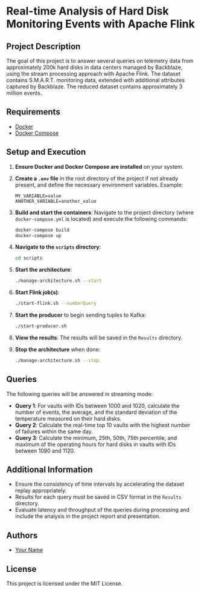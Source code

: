 # Real-time Analysis of Hard Disk Monitoring Events with Apache Flink

## Project Description
The goal of this project is to answer several queries on telemetry data from approximately 200k hard disks in data centers managed by Backblaze, using the stream processing approach with Apache Flink. The dataset contains S.M.A.R.T. monitoring data, extended with additional attributes captured by Backblaze. The reduced dataset contains approximately 3 million events.


## Requirements
- [Docker](https://www.docker.com/)
- [Docker Compose](https://docs.docker.com/compose/)

## Setup and Execution
1. **Ensure Docker and Docker Compose are installed** on your system.
2. **Create a `.env` file** in the root directory of the project if not already present, and define the necessary environment variables. Example:
    ```
    MY_VARIABLE=value
    ANOTHER_VARIABLE=another_value
    ```
3. **Build and start the containers**:
    Navigate to the project directory (where `docker-compose.yml` is located) and execute the following commands:

    ```sh
    docker-compose build
    docker-compose up
    ```

4. **Navigate to the `scripts` directory**:
    ```sh
    cd scripts
    ```

5. **Start the architecture**:
    ```sh
    ./manage-architecture.sh --start
    ```

6. **Start Flink job(s)**:
    ```sh
    ./start-flink.sh --numberQuery
    ```

7. **Start the producer** to begin sending tuples to Kafka:
    ```sh
    ./start-producer.sh
    ```

8. **View the results**:
    The results will be saved in the `Results` directory.

9. **Stop the architecture** when done:
    ```sh
    ./manage-architecture.sh --stop
    ```

## Queries
The following queries will be answered in streaming mode:

- **Query 1**: For vaults with IDs between 1000 and 1020, calculate the number of events, the average, and the standard deviation of the temperature measured on their hard disks.
- **Query 2**: Calculate the real-time top 10 vaults with the highest number of failures within the same day.
- **Query 3**: Calculate the minimum, 25th, 50th, 75th percentile, and maximum of the operating hours for hard disks in vaults with IDs between 1090 and 1120.

## Additional Information
- Ensure the consistency of time intervals by accelerating the dataset replay appropriately.
- Results for each query must be saved in CSV format in the `Results` directory.
- Evaluate latency and throughput of the queries during processing and include the analysis in the project report and presentation.

## Authors
- [Your Name](https://github.com/your-username)

## License
This project is licensed under the MIT License.
